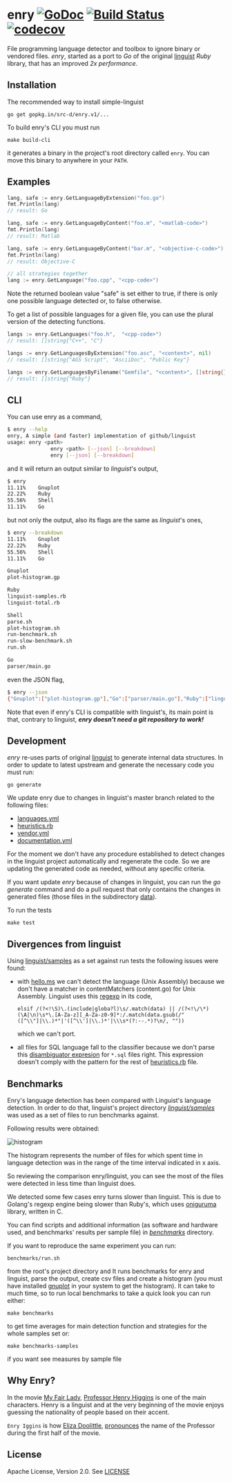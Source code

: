 # enry [![GoDoc](https://godoc.org/gopkg.in/src-d/enry.v1?status.svg)](https://godoc.org/gopkg.in/src-d/enry.v1) [![Build Status](https://travis-ci.org/src-d/enry.svg?branch=master)](https://travis-ci.org/src-d/enry) [![codecov](https://codecov.io/gh/src-d/enry/branch/master/graph/badge.svg)](https://codecov.io/gh/src-d/enry)

File programming language detector and toolbox to ignore binary or vendored files. *enry*, started as a port to _Go_ of the original [linguist](https://github.com/github/linguist) _Ruby_ library, that has an improved *2x performance*.


Installation
------------

The recommended way to install simple-linguist

```
go get gopkg.in/src-d/enry.v1/...
```

To build enry's CLI you must run

    make build-cli

it generates a binary in the project's root directory called `enry`. You can move this binary to anywhere in your `PATH`.


Examples
------------

```go
lang, safe := enry.GetLanguageByExtension("foo.go")
fmt.Println(lang)
// result: Go

lang, safe := enry.GetLanguageByContent("foo.m", "<matlab-code>")
fmt.Println(lang)
// result: Matlab

lang, safe := enry.GetLanguageByContent("bar.m", "<objective-c-code>")
fmt.Println(lang)
// result: Objective-C

// all strategies together
lang := enry.GetLanguage("foo.cpp", "<cpp-code>")
```

Note the returned boolean value "safe" is set either to true, if there is only one possible language detected or, to false otherwise.

To get a list of possible languages for a given file, you can use the plural version of the detecting functions.

```go
langs := enry.GetLanguages("foo.h",  "<cpp-code>")
// result: []string{"C++", "C"}

langs := enry.GetLanguagesByExtension("foo.asc", "<content>", nil)
// result: []string{"AGS Script", "AsciiDoc", "Public Key"}

langs := enry.GetLanguagesByFilename("Gemfile", "<content>", []string{})
// result: []string{"Ruby"}
```


CLI
------------

You can use enry as a command,

```bash
$ enry --help
enry, A simple (and faster) implementation of github/linguist
usage: enry <path>
              enry <path> [--json] [--breakdown]
              enry [--json] [--breakdown]
```

and it will return an output similar to *linguist*'s output,

```bash
$ enry
11.11%    Gnuplot
22.22%    Ruby
55.56%    Shell
11.11%    Go
```

but not only the output, also its flags are the same as *linguist*'s ones,

```bash
$ enry --breakdown
11.11%    Gnuplot
22.22%    Ruby
55.56%    Shell
11.11%    Go

Gnuplot
plot-histogram.gp

Ruby
linguist-samples.rb
linguist-total.rb

Shell
parse.sh
plot-histogram.sh
run-benchmark.sh
run-slow-benchmark.sh
run.sh

Go
parser/main.go
```

even the JSON flag,

```bash
$ enry --json
{"Gnuplot":["plot-histogram.gp"],"Go":["parser/main.go"],"Ruby":["linguist-samples.rb","linguist-total.rb"],"Shell":["parse.sh","plot-histogram.sh","run-benchmark.sh","run-slow-benchmark.sh","run.sh"]}
```

Note that even if enry's CLI is compatible with linguist's, its main point is that, contrary to linguist, **_enry doesn't need a git repository to work!_**


Development
------------

*enry* re-uses parts of original [linguist](https://github.com/github/linguist)  to generate internal data structures. In order to update to latest upstream and generate the necessary code you must run:

    go generate

We update enry due to changes  in linguist's master branch related to the following files:
* [languages.yml](https://github.com/github/linguist/blob/master/lib/linguist/languages.yml)
* [heuristics.rb](https://github.com/github/linguist/blob/master/lib/linguist/heuristics.rb)
* [vendor.yml](https://github.com/github/linguist/blob/master/lib/linguist/vendor.yml)
* [documentation.yml](https://github.com/github/linguist/blob/master/lib/linguist/documentation.yml)

For the moment we don't have any procedure established to detect changes in the linguist project automatically and regenerate the code. So we are updating the generated code as needed, without any specific criteria.

If you want update *enry* because of changes in linguist, you can run the *go generate* command and do a pull request that only contains the changes in generated files (those files in the subdirectory [data](https://github.com/src-d/enry/tree/master/data)).

To run the tests

    make test


Divergences from linguist
------------

Using [linguist/samples](https://github.com/github/linguist/tree/master/samples) as a set against run tests the following issues were found:
* with [hello.ms](https://github.com/github/linguist/blob/master/samples/Unix%20Assembly/hello.ms) we can't detect the language (Unix Assembly) because we don't have a matcher in contentMatchers (content.go) for Unix Assembly. Linguist uses this [regexp](https://github.com/github/linguist/blob/master/lib/linguist/heuristics.rb#L300) in its code,

    `elsif /(?<!\S)\.(include|globa?l)\s/.match(data) || /(?<!\/\*)(\A|\n)\s*\.[A-Za-z][_A-Za-z0-9]*:/.match(data.gsub(/"([^\\"]|\\.)*"|'([^\\']|\\.)*'|\\\s*(?:--.*)?\n/, ""))`

    which we can't port.

* all files for SQL language fall to the classifier because we don't parse this [disambiguator expresion](https://github.com/github/linguist/blob/master/lib/linguist/heuristics.rb#L433) for `*.sql` files right. This expression doesn't comply with the pattern for the rest of [heuristics.rb](https://github.com/github/linguist/blob/master/lib/linguist/heuristics.rb) file.


Benchmarks
------------

Enry's language detection has been compared with Linguist's language detection. In order to do that, linguist's project directory [*linguist/samples*](https://github.com/github/linguist/tree/master/samples) was used as a set of files to run benchmarks against.

 Following results were obtained:

![histogram](https://raw.githubusercontent.com/src-d/enry/master/benchmarks/histogram/distribution.png)

The histogram represents the number of files for which spent time in language detection was in the range of the time interval indicated in x axis.

So reviewing the comparison enry/linguist, you can see the most of the files were detected in less time than linguist does.

We detected some few cases enry turns slower than linguist. This is due to Golang's regexp engine being slower than Ruby's, which uses [oniguruma](https://github.com/kkos/oniguruma) library, written in C.

You can find scripts and additional information (as software and hardware used, and benchmarks' results per sample file) in [*benchmarks*](https://github.com/src-d/enry/tree/master/benchmarks) directory.

If you want to reproduce the same experiment you can run:

    benchmarks/run.sh

from the root's project directory and It runs benchmarks for enry and linguist, parse the output, create csv files and create a histogram (you must have installed [gnuplot](http://gnuplot.info) in your system to get the histogram). It can take to much time, so to run local benchmarks to take a quick look you can run either:

    make benchmarks

to get time averages for main detection function and strategies for the whole samples set or:

    make benchmarks-samples

if you want see measures by sample file


Why Enry?
------------

In the movie [My Fair Lady](https://en.wikipedia.org/wiki/My_Fair_Lady), [Professor Henry Higgins](http://www.imdb.com/character/ch0011719/?ref_=tt_cl_t2) is one of the main characters. Henry is a linguist and at the very beginning of the movie enjoys guessing the nationality of people based on their accent.

`Enry Iggins` is how [Eliza Doolittle](http://www.imdb.com/character/ch0011720/?ref_=tt_cl_t1), [pronounces](https://www.youtube.com/watch?v=pwNKyTktDIE) the name of the Professor during the first half of the movie.


License
------------

Apache License, Version 2.0. See [LICENSE](LICENSE)
